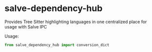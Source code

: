 # salve-dependency-hub

Provides Tree Sitter highlighting languages in one centralized place for usage with Salve IPC

Usage:
```python
from salve_dependency_hub import conversion_dict
```
